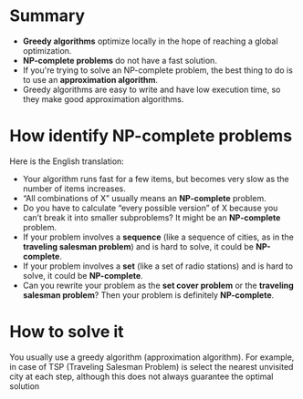 # Summary 

- **Greedy algorithms** optimize locally in the hope of reaching a global optimization.
- **NP-complete problems** do not have a fast solution.
- If you're trying to solve an NP-complete problem, the best thing to do is to use an **approximation algorithm**.
- Greedy algorithms are easy to write and have low execution time, so they make good approximation algorithms.

# How identify NP-complete problems

Here is the English translation:

- Your algorithm runs fast for a few items, but becomes very slow as the number of items increases.
- “All combinations of X” usually means an **NP-complete** problem.
- Do you have to calculate “every possible version” of X because you can’t break it into smaller subproblems? It might be an **NP-complete** problem.
- If your problem involves a **sequence** (like a sequence of cities, as in the **traveling salesman problem**) and is hard to solve, it could be **NP-complete**.
- If your problem involves a **set** (like a set of radio stations) and is hard to solve, it could be **NP-complete**.
- Can you rewrite your problem as the **set cover problem** or the **traveling salesman problem**? Then your problem is definitely **NP-complete**.

# How to solve it

You usually use a greedy algorithm (approximation algorithm). For example, in case of TSP (Traveling Salesman Problem) is select the nearest unvisited city at each step, although this does not always guarantee the optimal solution

